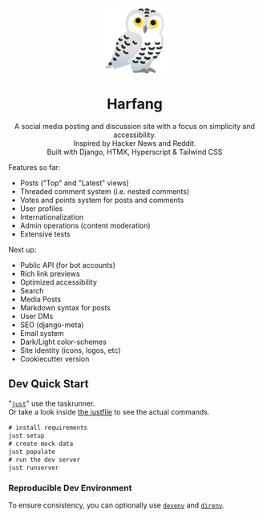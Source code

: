 <div align="center">

![Snowy owl emoji](static/images/harfang_emoji-sm.png)

# Harfang

A social media posting and discussion site with a focus on simplicity and accessibility.\
Inspired by Hacker News and Reddit.\
Built with Django, HTMX, Hyperscript & Tailwind CSS

</div>

Features so far:

- Posts ("Top" and "Latest" views)
- Threaded comment system (i.e. nested comments)
- Votes and points system for posts and comments
- User profiles
- Internationalization
- Admin operations (content moderation)
- Extensive tests

Next up:

- Public API (for bot accounts)
- Rich link previews
- Optimized accessibility
- Search
- Media Posts
- Markdown syntax for posts
- User DMs
- SEO (django-meta)
- Email system
- Dark/Light color-schemes
- Site identity (icons, logos, etc)
- Cookiecutter version

## Dev Quick Start

"[`just`](https://github.com/casey/just)" use the taskrunner.\
Or take a look inside [the justfile](justfile) to see the actual commands.

```shell
# install requirements
just setup
# create mock data
just populate
# run the dev server
just runserver
```

### Reproducible Dev Environment

To ensure consistency, you can optionally use [`devenv`](https://devenv.sh/getting-started/)
and [`direnv`](https://devenv.sh/automatic-shell-activation/).
